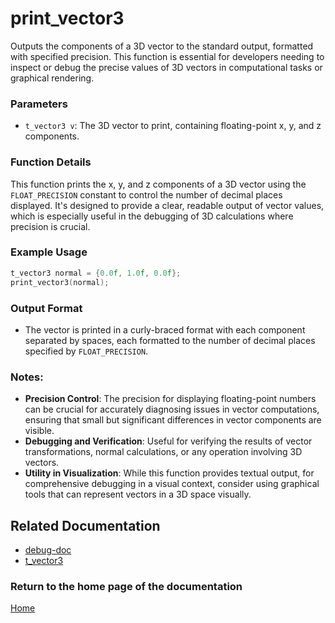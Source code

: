# print_vector3
Outputs the components of a 3D vector to the standard output, formatted with specified precision. This function is essential for developers needing to inspect or debug the precise values of 3D vectors in computational tasks or graphical rendering.

### Parameters
- `t_vector3 v`: The 3D vector to print, containing floating-point x, y, and z components.

### Function Details
This function prints the x, y, and z components of a 3D vector using the `FLOAT_PRECISION` constant to control the number of decimal places displayed. It's designed to provide a clear, readable output of vector values, which is especially useful in the debugging of 3D calculations where precision is crucial.

### Example Usage
```c
t_vector3 normal = {0.0f, 1.0f, 0.0f};
print_vector3(normal);
```

### Output Format
- The vector is printed in a curly-braced format with each component separated by spaces, each formatted to the number of decimal places specified by `FLOAT_PRECISION`.

### Notes:
- **Precision Control**: The precision for displaying floating-point numbers can be crucial for accurately diagnosing issues in vector computations, ensuring that small but significant differences in vector components are visible.
- **Debugging and Verification**: Useful for verifying the results of vector transformations, normal calculations, or any operation involving 3D vectors.
- **Utility in Visualization**: While this function provides textual output, for comprehensive debugging in a visual context, consider using graphical tools that can represent vectors in a 3D space visually.

## Related Documentation
- [debug-doc](./debug-doc.md)
- [t_vector3](../vector/vector3/t_vector3.md)

### Return to the home page of the documentation
[Home](../home.md)
